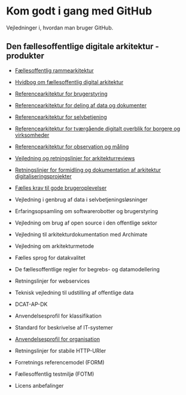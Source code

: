 # Kom godt i gang med GitHub

Vejledninger i, hvordan man bruger GitHub.

## Den fællesoffentlige digitale arkitektur - produkter

- [Fællesoffentlig rammearkitektur](https://github.com/Faellesoffentlig-Digital-Arkitektur/Faellesoffentlig-rammearkitektur)

- [Hvidbog om fællesoffentlig digital arkitektur](https://github.com/Faellesoffentlig-Digital-Arkitektur/Hvidbog-om-faellesoffentlig-digital-arkitektur)

- [Referencearkitektur for brugerstyring](https://github.com/Faellesoffentlig-Digital-Arkitektur/Referencearkitektur-for-brugerstyring)

- [Referencearkitektur for deling af data og dokumenter](https://github.com/Faellesoffentlig-Digital-Arkitektur/Referencearkitektur-for-deling-af-data-og-dokumenter)

- [Referencearkitektur for selvbetjening](https://github.com/Faellesoffentlig-Digital-Arkitektur/Referencearkitektur-for-selvbetjening)

- [Referencearkitektur for tværgående digitalt overblik for borgere og virksomheder](https://github.com/Faellesoffentlig-Digital-Arkitektur/Referencearkitektur-for-tvaergaaende-digitalt-overblik-for-borgere-og-virksomheder)

- [Referencearkitektur for observation og måling](https://github.com/Faellesoffentlig-Digital-Arkitektur/Referencearkitektur-for-observation-og-maaling)

- [Vejledning og retningslinjer for arkitekturreviews](https://github.com/Faellesoffentlig-Digital-Arkitektur/Vejledning-og-retningslinjer-for-arkitekturreviews)

- [Retningslinjer for formidling og dokumentation af arkitektur digitaliseringsprojekter](https://github.com/Faellesoffentlig-Digital-Arkitektur/Retningslinjer-for-formidling-og-dokumentation-af-arkitektur-i-digitaliseringsprojekter)

- [Fælles krav til gode brugeroplevelser](https://github.com/Faellesoffentlig-Digital-Arkitektur/Faelles-krav-til-gode-brugeroplevelser)

- Vejledning i genbrug af data i selvbetjeningsløsninger

- Erfaringsopsamling om softwarerobotter og brugerstyring

- Vejledning om brug af open source i den offentlige sektor

- Vejledning til arkitekturdokumentation med Archimate

- Vejledning om arkitekturmetode

- Fælles sprog for datakvalitet

- De fællesoffentlige regler for begrebs- og datamodellering

- Retningslinjer for webservices

- Teknisk vejledning til udstilling af offentlige data

- DCAT-AP-DK

- Anvendelsesprofil for klassifikation

- Standard for beskrivelse af IT-systemer

- [Anvendelsesprofil for organisation](https://github.com/Faellesoffentlig-Digital-Arkitektur/Anvendelsesprofil-for-organisation)

- Retningslinjer for stabile HTTP-URIer

- Forretnings referencemodel (FORM)

- Fællesoffentlig testmiljø (FOTM)

- Licens anbefalinger
